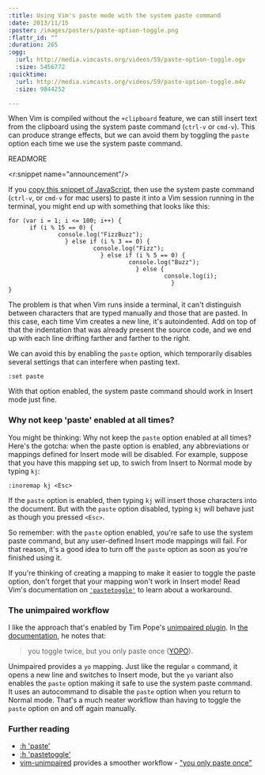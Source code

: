 ```yaml
--- 
:title: Using Vim's paste mode with the system paste command
:date: 2013/11/15
:poster: /images/posters/paste-option-toggle.png
:flattr_id: ""
:duration: 265
:ogg: 
  :url: http://media.vimcasts.org/videos/59/paste-option-toggle.ogv
  :size: 5456772
:quicktime: 
  :url: http://media.vimcasts.org/videos/59/paste-option-toggle.m4v
  :size: 9844252

---
```


When Vim is compiled without the `+clipboard` feature, we can still insert text from the clipboard using the system paste command (`ctrl-v` or `cmd-v`). This can produce strange effects, but we can avoid them by toggling the `paste` option each time we use the system paste command.

READMORE

<r:snippet name="announcement"/>

If you [copy this snippet of JavaScript][gist], then use the system paste command (`ctrl-v`, or `cmd-v` for mac users) to paste it into a Vim session running in the terminal, you might end up with something that looks like this:

    for (var i = 1; i <= 100; i++) {
          if (i % 15 == 0) {
                  console.log("FizzBuzz");
                    } else if (i % 3 == 0) {
                            console.log("Fizz");
                              } else if (i % 5 == 0) {
                                      console.log("Buzz");
                                        } else {
                                                console.log(i);
                                                  }
    }

The problem is that when Vim runs inside a terminal, it can't distinguish between characters that are typed manually and those that are pasted. In this case, each time Vim creates a new line, it's autoindented. Add on top of that the indentation that was already present the source code, and we end up with each line drifting farther and farther to the right.

We can avoid this by enabling the `paste` option, which temporarily disables several settings that can interfere when pasting text.

    :set paste

With that option enabled, the system paste command should work in Insert mode just fine.

### Why not keep 'paste' enabled at all times?

You might be thinking: Why not keep the `paste` option enabled at all times? Here's the gotcha: when the paste option is enabled, any abbreviations or mappings defined for Insert mode will be disabled. For example, suppose that you have this mapping set up, to swich from Insert to Normal mode by typing `kj`:

    :inoremap kj <Esc>

If the `paste` option is enabled, then typing `kj` will insert those characters into the document. But with the `paste` option disabled, typing `kj` will behave just as though you pressed `<Esc>`.

So remember: with the `paste` option enabled, you're safe to use the system paste command, but any user-defined Insert mode mappings will fail. For that reason, it's a good idea to turn off the `paste` option as soon as you're finished using it.

If you're thinking of creating a mapping to make it easier to toggle the paste option, don't forget that your mapping won't work in Insert mode! Read Vim's documentation on [`'pastetoggle'`][pastetoggle] to learn about a workaround.

### The unimpaired workflow

I like the approach that's enabled by Tim Pope's [unimpaired plugin][vim-unimpaired]. In [the documentation][yopo], he notes that:

> you toggle twice, but you only paste once ([YOPO][yopo]).

Unimpaired provides a `yo` mapping. Just like the regular `o` command, it opens a new line and switches to Insert mode, but the `yo` variant also enables the `paste` option making it safe to use the system paste command. It uses an autocommand to disable the `paste` option when you return to Normal mode. That's a much neater workflow than having to toggle the `paste` option on and off again manually.

### Further reading

* [:h 'paste'][paste]
* [:h 'pastetoggle'][pastetoggle]
* [vim-unimpaired][] provides a smoother workflow - ["you only paste once"][yopo]

[paste]: http://vimdoc.sourceforge.net/htmldoc/options.html#'paste'
[pastetoggle]: http://vimdoc.sourceforge.net/htmldoc/options.html#'pastetoggle'
[vim-unimpaired]: https://github.com/tpope/vim-unimpaired
[yopo]: https://github.com/tpope/vim-unimpaired/blob/a029dc28ebc1ba5953cd5b0ef9a50bd0ffba3aa4/doc/unimpaired.txt#L88-L94
[gist]: https://gist.github.com/nelstrom/7416573
